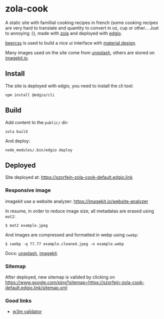 # zola-cook
A static site with famillial cooking recipes in french (some cooking recipes are very hard to translate and quantity to convert in oz, cup or other... Just to annoying :)), made with
[zola](https://www.getzola.org/) and deployed with [edgio](https://edgio.app/).

[beercss](https://www.beercss.com/) is used to build a nice ui interface with [material design](https://m3.material.io/).

Many images used on the site come from [unsplash](https://unsplash.com), others are stored on [imagekit.io](https://imagekit.io/).

## Install
The site is deployed with edgio, you need to install the cli tool:

    npm install @edgio/cli

## Build

Add content to the `public/` dir:

    zola build

And deploy:

    node_modules/.bin/edgio deploy

## Deployed

Site deployed at: https://szorfein-zola-cook-default.edgio.link

### Responsive image

imagekit use a website analyzer: https://imagekit.io/website-analyzer

In resume, in order to reduce image size, all metadatas are erased using `mat2`:

    $ mat2 example.jpeg

And images are compressed and formatted in webp using `cwebp`:

    $ cwebp -q 77.77 example.cleaned.jpeg -o example.webp


Docs: [unsplash](https://unsplash.com/documentation#example-image-use), [imagekit](https://imagekit.io/blog/lazy-loading-images-complete-guide/).

### Sitemap

After deployed, new sitemap is valided by clicking on https://www.google.com/ping?sitemap=https://szorfein-zola-cook-default.edgio.link/sitemap.xml

### Good links

+ [w3m validator](https://validator.w3.org/nu/)
